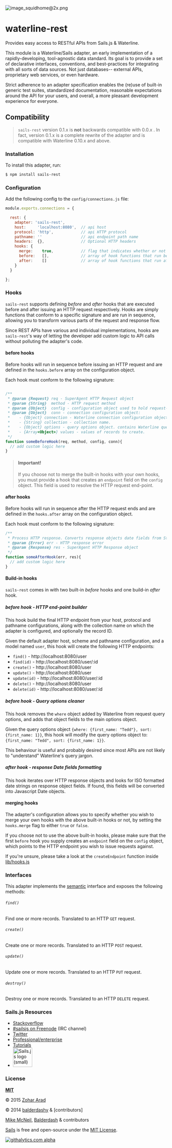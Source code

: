 ![image_squidhome@2x.png](http://i.imgur.com/RIvu9.png)

# waterline-rest

Provides easy access to RESTful APIs from Sails.js & Waterline.

This module is a Waterline/Sails adapter, an early implementation of a rapidly-developing, tool-agnostic data standard.  Its goal is to provide a set of declarative interfaces, conventions, and best-practices for integrating with all sorts of data sources.  Not just databases-- external APIs, proprietary web services, or even hardware.

Strict adherence to an adapter specification enables the (re)use of built-in generic test suites, standardized documentation, reasonable expectations around the API for your users, and overall, a more pleasant development experience for everyone.

## Compatibility

> `sails-rest` version 0.1.x is **not** backwards compatible with 0.0.x . In fact, version 0.1.x is a complete rewrite of the adapter and is compatible with Waterline 0.10.x and above.

### Installation

To install this adapter, run:

```sh
$ npm install sails-rest
```

### Configuration

Add the following config to the `config/connections.js` file:

```javascript
module.exports.connections = {

  rest: {
    adapter: 'sails-rest',
    host:     'localhost:8080',  // api host
    protocol: 'http',            // api HTTP protocol
    pathname: ''                 // api endpoint path name
    headers:  {},                // Optional HTTP headers    
    hooks: {
      merge:    true,            // flag that indicates whether or not to merge build-in hooks with user-provided hooks
      before:   [],              // array of hook functions that run before a request
      after:    []               // array of hook functions that run after a request
    }
  }

};
```

### Hooks

`sails-rest` supports defining *before* and *after* hooks that are executed before and after issuing an HTTP request respectively.
Hooks are simply functions that conform to a specific signature and are run in sequence, allowing you to transform various parts of the request
and response flow.

Since REST APIs have various and individual implementations, hooks are `sails-rest`'s way of letting the developer 
add custom logic to API calls without polluting the adapter's code.

#### before hooks

Before hooks will run in sequence before issuing an HTTP request and are defined in the `hooks.before` array on the configuration object.

Each hook must conform to the following signature:

```javascript

/**
 * @param {Request} req - SuperAgent HTTP Request object
 * @param {String}  method - HTTP request method
 * @param {Object}  config - configuration object used to hold request-specific configuration. this is used to avoid polluting the connection's own configuration object.
 * @param {Object}  conn - connection configuration object:
 *    - {Object} connection - Waterline connection configuration object
 *    - {String} collection - collection name.
 *    - {Object} options - query options object. contains Waterline query conditions (where), sort, limit etc. as per Waterline's API.
 *    - {Array<Object>} values - values of records to create.
 */
function someBeforeHook(req, method, config, conn){
  // add custom logic here
}
```

> #### Important!
> If you choose not to merge the built-in hooks with your own hooks, you must provide a hook that creates an `endpoint` field on the `config` object. This field is used to resolve the HTTP request end-point.

#### after hooks

Before hooks will run in sequence after the HTTP request ends and are defined in the `hooks.after` array on the configuration object.

Each hook must conform to the following signature:

```javascript
/**
 * Process HTTP response. Converts response objects date fields from Strings to Dates.
 * @param {Error} err - HTTP response error
 * @param {Response} res - SuperAgent HTTP Response object
 */
function someAfterHook(err, res){
  // add custom logic here
}
```

#### Build-in hooks

`sails-rest` comes in with two built-in *before* hooks and one build-in *after* hook.

##### before hook - HTTP end-point builder

This hook build the final HTTP endpoint from your host, protocol and pathname configurations, along with
the collection name on which the adapter is configured, and optionally the record ID.

Given the default adapter host, scheme and pathname configuration, and a model named `user`, this hook will create the following HTTP endpoints:

+ `find()` - http://localhost:8080/user
+ `find(id)` - http://localhost:8080/user/:id
+ `create()` - http://localhost:8080/user
+ `update()` - http://localhost:8080/user
+ `update(id)` - http://localhost:8080/user/:id
+ `delete()` - http://localhost:8080/user
+ `delete(id)` - http://localhost:8080/user/:id

##### before hook - Query options cleaner

This hook removes the `where` object added by Waterline from request query options, and adds that object fields to the main options object.

Given the query options object `{where: {first_name: "Tedd"}, sort: {first_name: 1}}`, this hook will modify the query options object to: `{first_name: "Tedd", sort: {first_name: 1}}`.

This behaviour is useful and probably desired since most APIs are not likely to "understand" Waterline's query jargon.

##### after hook - response Date fields formatting

This hook iterates over HTTP response objects and looks for ISO formatted date strings on response object fields. If found,
this fields will be converted into Javascript Date objects.

#### merging hooks

The adapter's configuration allows you to specify whether you wish to merge your own hooks with the above built-in hooks or not, by setting the `hooks.merge` flag to either `true` or `false`.

If you choose not to use the above built-in hooks, please make sure that the first `before` hook you supply creates an `endpoint` field on the `config` object, which points to the HTTP endpoint you wish
to issue requests against.

If you're unsure, please take a look at the `createEndpoint` function inside [lib/hooks.js](./lib/hooks.js)

### Interfaces

This adapter implements the [semantic](https://github.com/balderdashy/sails-docs/blob/master/contributing/adapter-specification.md#semantic-interface) interface and exposes the following methods:
                                                                                                                                                                 
###### `find()`

Find one or more records. Translated to an HTTP `GET` request.

###### `create()`

Create one or more records. Translated to an HTTP `POST` request.

###### `update()`

Update one or more records. Translated to an HTTP `PUT` request.

###### `destroy()`

Destroy one or more records. Translated to an HTTP `DELETE` request.

### Sails.js Resources

- [Stackoverflow](http://stackoverflow.com/questions/tagged/sails.js)
- [#sailsjs on Freenode](http://webchat.freenode.net/) (IRC channel)
- [Twitter](https://twitter.com/sailsjs)
- [Professional/enterprise](https://github.com/balderdashy/sails-docs/blob/master/FAQ.md#are-there-professional-support-options)
- [Tutorials](https://github.com/balderdashy/sails-docs/blob/master/FAQ.md#where-do-i-get-help)
- <a href="http://sailsjs.org" target="_blank" title="Node.js framework for building realtime APIs."><img src="https://github-camo.global.ssl.fastly.net/9e49073459ed4e0e2687b80eaf515d87b0da4a6b/687474703a2f2f62616c64657264617368792e6769746875622e696f2f7361696c732f696d616765732f6c6f676f2e706e67" width=60 alt="Sails.js logo (small)"/></a>

### License

**[MIT](./LICENSE)**

&copy; 2015 [Zohar Arad](http://github.com/zohararad)

&copy; 2014 [balderdashy](http://github.com/balderdashy) & [contributors]

[Mike McNeil](http://michaelmcneil.com), [Balderdash](http://balderdash.co) & contributors

[Sails](http://sailsjs.org) is free and open-source under the [MIT License](http://sails.mit-license.org/).

[![githalytics.com alpha](https://cruel-carlota.pagodabox.com/8acf2fc2ca0aca8a3018e355ad776ed7 "githalytics.com")](http://githalytics.com/balderdashy/waterline-rest/README.md)


